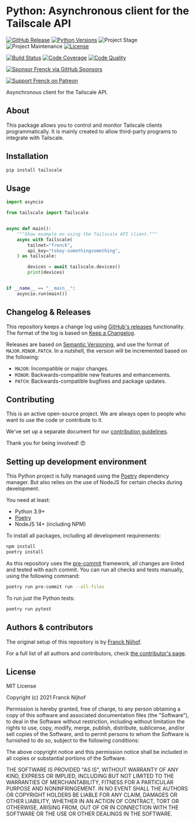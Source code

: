 # Python: Asynchronous client for the Tailscale API

[![GitHub Release][releases-shield]][releases]
[![Python Versions][python-versions-shield]][pypi]
![Project Stage][project-stage-shield]
![Project Maintenance][maintenance-shield]
[![License][license-shield]](LICENSE.md)

[![Build Status][build-shield]][build]
[![Code Coverage][codecov-shield]][codecov]
[![Code Quality][code-quality-shield]][code-quality]

[![Sponsor Frenck via GitHub Sponsors][github-sponsors-shield]][github-sponsors]

[![Support Frenck on Patreon][patreon-shield]][patreon]

Asynchronous client for the Tailscale API.

## About

This package allows you to control and monitor Tailscale clients
programmatically. It is mainly created to allow third-party programs to
integrate with Tailscale.

## Installation

```bash
pip install tailscale
```

## Usage

```python
import asyncio

from tailscale import Tailscale


async def main():
    """Show example on using the Tailscale API client."""
    async with Tailscale(
        tailnet="frenck",
        api_key="tskey-somethingsomething",
    ) as tailscale:

        devices = await tailscale.devices()
        print(devices)


if __name__ == "__main__":
    asyncio.run(main())
```

## Changelog & Releases

This repository keeps a change log using [GitHub's releases][releases]
functionality. The format of the log is based on
[Keep a Changelog][keepchangelog].

Releases are based on [Semantic Versioning][semver], and use the format
of `MAJOR.MINOR.PATCH`. In a nutshell, the version will be incremented
based on the following:

- `MAJOR`: Incompatible or major changes.
- `MINOR`: Backwards-compatible new features and enhancements.
- `PATCH`: Backwards-compatible bugfixes and package updates.

## Contributing

This is an active open-source project. We are always open to people who want to
use the code or contribute to it.

We've set up a separate document for our
[contribution guidelines](.github/CONTRIBUTING.md).

Thank you for being involved! :heart_eyes:

## Setting up development environment

This Python project is fully managed using the [Poetry][poetry] dependency
manager. But also relies on the use of NodeJS for certain checks during
development.

You need at least:

- Python 3.9+
- [Poetry][poetry-install]
- NodeJS 14+ (including NPM)

To install all packages, including all development requirements:

```bash
npm install
poetry install
```

As this repository uses the [pre-commit][pre-commit] framework, all changes
are linted and tested with each commit. You can run all checks and tests
manually, using the following command:

```bash
poetry run pre-commit run --all-files
```

To run just the Python tests:

```bash
poetry run pytest
```

## Authors & contributors

The original setup of this repository is by [Franck Nijhof][frenck].

For a full list of all authors and contributors,
check [the contributor's page][contributors].

## License

MIT License

Copyright (c) 2021 Franck Nijhof

Permission is hereby granted, free of charge, to any person obtaining a copy
of this software and associated documentation files (the "Software"), to deal
in the Software without restriction, including without limitation the rights
to use, copy, modify, merge, publish, distribute, sublicense, and/or sell
copies of the Software, and to permit persons to whom the Software is
furnished to do so, subject to the following conditions:

The above copyright notice and this permission notice shall be included in all
copies or substantial portions of the Software.

THE SOFTWARE IS PROVIDED "AS IS", WITHOUT WARRANTY OF ANY KIND, EXPRESS OR
IMPLIED, INCLUDING BUT NOT LIMITED TO THE WARRANTIES OF MERCHANTABILITY,
FITNESS FOR A PARTICULAR PURPOSE AND NONINFRINGEMENT. IN NO EVENT SHALL THE
AUTHORS OR COPYRIGHT HOLDERS BE LIABLE FOR ANY CLAIM, DAMAGES OR OTHER
LIABILITY, WHETHER IN AN ACTION OF CONTRACT, TORT OR OTHERWISE, ARISING FROM,
OUT OF OR IN CONNECTION WITH THE SOFTWARE OR THE USE OR OTHER DEALINGS IN THE
SOFTWARE.

[build-shield]: https://github.com/frenck/python-tailscale/actions/workflows/tests.yaml/badge.svg
[build]: https://github.com/frenck/python-tailscale/actions/workflows/tests.yaml
[code-quality-shield]: https://img.shields.io/lgtm/grade/python/g/frenck/python-tailscale.svg?logo=lgtm&logoWidth=18
[code-quality]: https://lgtm.com/projects/g/frenck/python-tailscale/context:python
[codecov-shield]: https://codecov.io/gh/frenck/python-tailscale/branch/master/graph/badge.svg
[codecov]: https://codecov.io/gh/frenck/python-tailscale
[contributors]: https://github.com/frenck/python-tailscale/graphs/contributors
[frenck]: https://github.com/frenck
[github-sponsors-shield]: https://frenck.dev/wp-content/uploads/2019/12/github_sponsor.png
[github-sponsors]: https://github.com/sponsors/frenck
[keepchangelog]: https://keepachangelog.com/en/1.0.0/
[license-shield]: https://img.shields.io/github/license/frenck/python-tailscale.svg
[maintenance-shield]: https://img.shields.io/maintenance/yes/2021.svg
[patreon-shield]: https://frenck.dev/wp-content/uploads/2019/12/patreon.png
[patreon]: https://www.patreon.com/frenck
[poetry-install]: https://python-poetry.org/docs/#installation
[poetry]: https://python-poetry.org
[pre-commit]: https://pre-commit.com/
[project-stage-shield]: https://img.shields.io/badge/project%20stage-production%20ready-brightgreen.svg
[pypi]: https://pypi.org/project/tailscale/
[python-versions-shield]: https://img.shields.io/pypi/pyversions/tailscale
[releases-shield]: https://img.shields.io/github/release/frenck/python-tailscale.svg
[releases]: https://github.com/frenck/python-tailscale/releases
[semver]: https://semver.org/spec/v2.0.0.html
